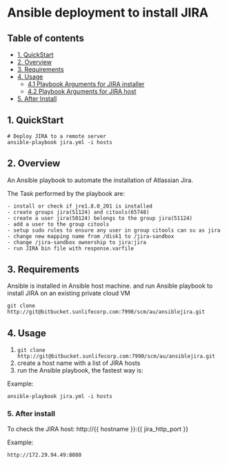 # Ansible deployment to install JIRA 

## Table of contents

- [1. QuickStart](#1-quickstart)
- [2. Overview](#2-overview)
- [3. Requirements](#3-requirements)
- [4. Usage](#4-usage)
  - [4.1 Playbook Arguments for JIRA installer](#41-playbook-arguments-for-jira-installer)
  - [4.2 Playbook Arguments for JIRA host](#42-playbook-arguments-for-jira-host)
- [5. After Install](#5-after-install)

## 1. QuickStart

```
# Deploy JIRA to a remote server
ansible-playbook jira.yml -i hosts

```

## 2. Overview

An Ansible playbook to automate the installation of Atlassian Jira.

The Task performed by the playbook are:

	- install or check if jre1.8.0_201 is installed
	- create groups jira(51124) and citools(65748)
	- create a user jira(50124) belongs to the group jira(51124) 
	- add a user to the group citools
	- setup sudo rules to ensure any user in group citools can su as jira
	- change new mapping name from /disk1 to /jira-sandbox
	- change /jira-sandbox ownership to jira:jira
	- run JIRA bin file with response.varfile


## 3. Requirements

Ansible is installed in Ansible host machine. and run Ansible playbook to install JIRA on an existing private cloud VM

```
git clone http://git@bitbucket.sunlifecorp.com:7990/scm/au/ansiblejira.git
```

## 4. Usage

1. `git clone http://git@bitbucket.sunlifecorp.com:7990/scm/au/ansiblejira.git` 
2. create a host name with a list of JIRA hosts
3. run the Ansible playbook, the fastest way is:

Example:
```
ansible-playbook jira.yml -i hosts
```

### 5. After install

To check the JIRA host: http://{{ hostname }}:{{ jira_http_port }}

Example:
```
http://172.29.94.49:8080
```

